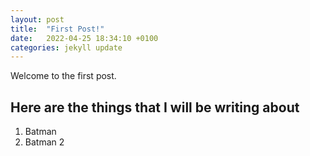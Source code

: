 ```yaml
---
layout: post
title:  "First Post!"
date:   2022-04-25 18:34:10 +0100
categories: jekyll update
---
```

Welcome to the first post.

## Here are the things that I will be writing about
1. Batman
2. Batman 2